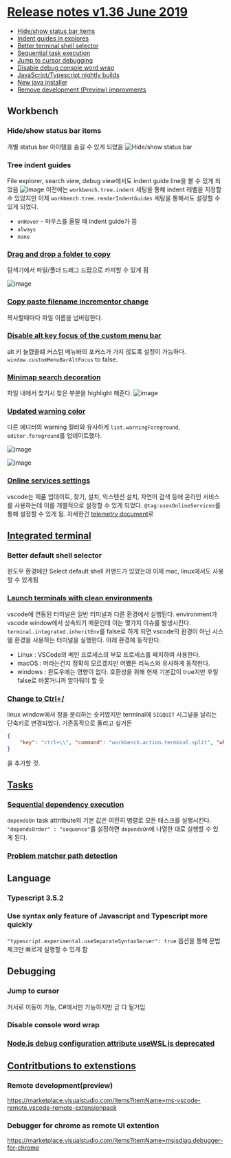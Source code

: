 # [Release notes v1.36 June 2019](https://code.visualstudio.com/updates/v1_36)
- [Hide/show status bar items](https://code.visualstudio.com/updates/v1_36#_hide-individual-status-bar-items)
- [Indent guides in explores](https://code.visualstudio.com/updates/v1_36#_tree-indent-guides)
- [Better terminal shell selector](https://code.visualstudio.com/updates/v1_36#_better-default-shell-selector)
- [Sequential task execution](https://code.visualstudio.com/updates/v1_36#_sequential-dependency-execution)
- [Jump to cursor debugging](https://code.visualstudio.com/updates/v1_36#_jump-to-cursor)
- [Disable debug console word wrap](https://code.visualstudio.com/updates/v1_36#_disable-console-word-wrap)
- [JavaScript/Typescript nightly builds](https://code.visualstudio.com/updates/v1_36#_javascript-and-typescript-nightly-extension)
- [New java installer](https://code.visualstudio.com/updates/v1_36#_installer-for-java-developers)
- [Remove development (Preview) improvments](https://code.visualstudio.com/updates/v1_36#_remote-development-preview)

## Workbench

### Hide/show status bar items
개별 status bar 아이템을 숨길 수 있게 되었음
![Hide/show status bar](https://code.visualstudio.com/assets/updates/1_36/status-bar.gif)

### Tree indent guides
File explorer, search view, debug view에서도 indent guide line을 볼 수 있게 되었음
![image](https://code.visualstudio.com/assets/updates/1_36/tree-indent-guides.png)
이전에는 ```workbench.tree.indent``` 세팅을 통해 indent 레벨을 지정할 수 있었지만 이제 ```workbench.tree.renderIndentGuides``` 세팅을 통해서도 설정할 수 있게 되었다.
- ```onHover``` - 마우스를 올릴 때 indent guide가 뜸
- ```always```
- ```none```

### [Drag and drop a folder to copy](https://code.visualstudio.com/updates/v1_36#_drag-and-drop-a-folder-to-copy)
탐색기에서 파일/폴더 드래그 드랍으로 카피할 수 있게 됨

![image](https://code.visualstudio.com/assets/updates/1_36/dnd-copy.png)

### [Copy paste filename incrementor change](https://code.visualstudio.com/updates/v1_36#_copy-paste-filename-incrementor-change)
복사할때마다 파일 이름을 넘버링한다.

### [Disable alt key focus of the custom menu bar](https://code.visualstudio.com/updates/v1_36#_disable-alt-key-focus-of-the-custom-menu-bar)
alt 키 눌렸을떄 커스텀 메뉴바의 포커스가 가지 않도록 설정이 가능하다.
```window.customMenuBarAltFocus``` to false.

### [Minimap search decoration](https://code.visualstudio.com/updates/v1_36#_minimap-search-decorations)
파일 내에서 찾기시 찾은 부분을 highlight 해준다.
![image](https://code.visualstudio.com/assets/updates/1_36/minimap_search.png)

### [Updated warning color](https://code.visualstudio.com/updates/v1_36#_updated-warning-colors)
다른 에디터의 warning 컬러와 유사하게 ```list.warningForeground```, ```editor.foreground```를 업데이트했다.

![image](https://code.visualstudio.com/assets/updates/1_36/warning-color.png)

![image](https://code.visualstudio.com/assets/updates/1_36/find-match-ruler-color.png)

### [Online services settings](https://code.visualstudio.com/updates/v1_36#_online-services-settings)
vscode는 제품 업데이트, 찾기, 설치, 익스텐션 설치, 자연어 검색 등에 온라인 서비스를 사용하는데 이를 개별적으로 설정할 수 있게 되었다. ```@tag:usesOnlineServices```를 통해 설정할 수 있게 됨. 자세한건 [telemetry document](https://code.visualstudio.com/docs/getstarted/telemetry)로

## [Integrated terminal](https://code.visualstudio.com/updates/v1_36#_integrated-terminal)
### Better default shell selector
윈도우 환경에만 Select default shell 커맨드가 있었는데 이제 mac, linux에서도 사용할 수 있게됨

### [Launch terminals with clean environments](https://code.visualstudio.com/updates/v1_36#_launch-terminals-with-clean-environments)
vscode에 연동된 터미널은 일반 터미널과 다른 환경에서 실행된다. environment가 vscode window에서 상속되기 때문인데 이는 몇가지 이슈를 발생시킨다.
```terminal.integrated.inheritEnv```를 false로 하게 되면 vscode의 환경이 아닌 시스템 환경을 사용하는 터미널을 실행한다.
아래 환경에 동작한다.
- Linux : VSCode의 메인 프로세스의 부모 프로세스를 페치하여 사용한다.
- macOS : 머라는건지 정확히 모르겠지만 어쨌든 리눅스와 유사하게 동작한다.
- windows : 윈도우에는 영향이 없다.
호환성을 위해 현재 기본값이 true지만 후일 false로 바꿀거니까 알아둬야 할 듯

### [Change to Ctrl+/](https://code.visualstudio.com/updates/v1_36#_change-to-ctrl)
linux window에서 창을 분리하는 숏키였지만 terminal에 ```SIGQUIT``` 시그널을 날리는 단축키로 변경되었다. 기존동작으로 돌리고 싶거든
```json
{
    "key": "ctrl+\\", "command": "workbench.action.terminal.split", "when": "terminalFocus"
}
```
을 추가할 것.

## [Tasks](https://code.visualstudio.com/updates/v1_36#_tasks)
### [Sequential dependency execution](https://code.visualstudio.com/updates/v1_36#_sequential-dependency-execution)
```dependsOn``` task attritbute의 기본 값은 여전히 병렬로 모든 태스크를 실행시킨다. ```"dependsOrder" : "sequence"```를 설정하면 ```dependsOn```에 나열한 대로 실행할 수 있게 된다.
### [Problem matcher path detection](https://code.visualstudio.com/updates/v1_36#_problem-matcher-path-detection)

## Language
### Typescript 3.5.2
### Use syntax only feature of Javascript and Typescript more quickly
``` "typescript.experimental.useSeparateSyntaxServer": true ``` 옵션을 통해 문법 체크만 빠르게 실행할 수 있게 함

## Debugging
### Jump to cursor
커서로 이동이 가능, C#에서만 가능하지만 곧 다 될거임

### Disable console word wrap
### [Node.js debug configuration attribute useWSL is deprecated](https://code.visualstudio.com/updates/v1_36#_nodejs-debug-configuration-attribute-usewsl-is-deprecated)

## [Contritbutions to extenstions](https://code.visualstudio.com/updates/v1_36#_contributions-to-extensions)
### Remote development(preview)
https://marketplace.visualstudio.com/items?itemName=ms-vscode-remote.vscode-remote-extensionpack
### Debugger for chrome as remote UI extention
https://marketplace.visualstudio.com/items?itemName=msjsdiag.debugger-for-chrome